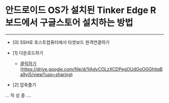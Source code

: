 # 안드로이드 OS가 설치된 Tinker Edge R 보드에서 구글스토어 설치하는 방법 

***
* [0] SSH로 호스트컴퓨터에서 타겟보드 원격연결하기

* [1] 다운로드하기 
  - [클릭하기(https://drive.google.com/file/d/1iAdyCOLzXCDPegOUdGoOGGhjtqBa9yi5/view?usp=sharing)](https://drive.google.com/file/d/1iAdyCOLzXCDPegOUdGoOGGhjtqBa9yi5/view?usp=sharing)
  
* [2] 압축풀기 

... 작 성 중 ....

